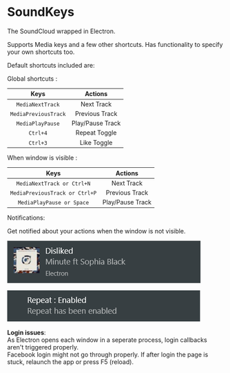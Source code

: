 # SoundKeys

The SoundCloud wrapped in Electron.

Supports Media keys and a few other shortcuts.
Has functionality to specify your own shortcuts too.

Default shortcuts included are:

Global shortcuts :

| Keys                           | Actions          |
|:------------------------------:|:----------------:|
| `MediaNextTrack`               | Next Track       |
| `MediaPreviousTrack`           | Previous Track   |
| `MediaPlayPause`               | Play/Pause Track |
| `Ctrl+4`                       | Repeat Toggle    | 
| `Ctrl+3`                       | Like Toggle      |

When window is visible :
 
| Keys                           | Actions          |
|:------------------------------:|:----------------:|
| `MediaNextTrack or Ctrl+N`     | Next Track       |
| `MediaPreviousTrack or Ctrl+P` | Previous Track   |
| `MediaPlayPause or Space`      | Play/Pause Track |

Notifications: 

Get notified about your actions when the window is not visible.

![Alt text](/Screenshots/likeClicked.PNG)

![Alt text](/Screenshots/repeatClicked.PNG)


**Login issues**:  
As Electron opens each window in a seperate process, login callbacks aren't triggered properly.  
Facebook login might not go through properly. If after login the page is stuck, relaunch the app or press F5 (reload).